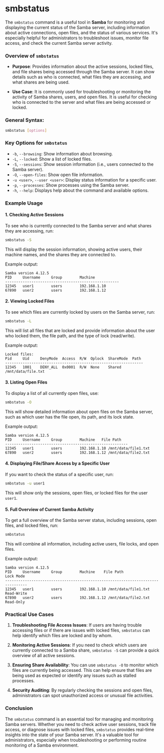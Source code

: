 # smbstatus
The `smbstatus` command is a useful tool in **Samba** for monitoring and displaying the current status of the Samba server, including information about active connections, open files, and the status of various services. It's especially helpful for administrators to troubleshoot issues, monitor file access, and check the current Samba server activity.

### Overview of `smbstatus`

- **Purpose**: Provides information about the active sessions, locked files, and file shares being accessed through the Samba server. It can show details such as who is connected, what files they are accessing, and what shares are being used.
  
- **Use Case**: It is commonly used for troubleshooting or monitoring the activity of Samba shares, users, and open files. It is useful for checking who is connected to the server and what files are being accessed or locked.

### General Syntax:
```bash
smbstatus [options]
```

### Key Options for `smbstatus`

- `-b`, `--browsing`: Show information about browsing.
- `-L`, `--locked`: Show a list of locked files.
- `-S`, `--sessions`: Show session information (i.e., users connected to the Samba server).
- `-O`, `--open-files`: Show open file information.
- `-u <user>`, `--user <user>`: Display status information for a specific user.
- `-p`, `--processes`: Show processes using the Samba server.
- `-h`, `--help`: Displays help about the command and available options.

### Example Usage

#### 1. Checking Active Sessions
To see who is currently connected to the Samba server and what shares they are accessing, run:

```bash
smbstatus -S
```

This will display the session information, showing active users, their machine names, and the shares they are connected to.

Example output:
```
Samba version 4.12.5
PID     Username     Group        Machine
----------------------------------------------------
12345   user1        users        192.168.1.10
67890   user2        users        192.168.1.12
```

#### 2. Viewing Locked Files
To see which files are currently locked by users on the Samba server, run:

```bash
smbstatus -L
```

This will list all files that are locked and provide information about the user who locked them, the file path, and the type of lock (read/write).

Example output:
```
Locked files:
Pid     Uid     DenyMode  Access  R/W  Oplock  ShareMode  Path
---------------------------------------------------------------
12345   1001    DENY_ALL  0x0001  R/W  None    Shared     /mnt/data/file.txt
```

#### 3. Listing Open Files
To display a list of all currently open files, use:

```bash
smbstatus -O
```

This will show detailed information about open files on the Samba server, such as which user has the file open, its path, and its lock state.

Example output:
```
Samba version 4.12.5
PID     Username     Group        Machine   File Path
--------------------------------------------------------
12345   user1        users        192.168.1.10 /mnt/data/file1.txt
67890   user2        users        192.168.1.12 /mnt/data/file2.txt
```

#### 4. Displaying File/Share Access by a Specific User
If you want to check the status of a specific user, run:

```bash
smbstatus -u user1
```

This will show only the sessions, open files, or locked files for the user `user1`.

#### 5. Full Overview of Current Samba Activity
To get a full overview of the Samba server status, including sessions, open files, and locked files, run:

```bash
smbstatus
```

This will combine all information, including active users, file locks, and open files.

Example output:
```
Samba version 4.12.5
PID     Username     Group        Machine    File Path              Lock Mode
--------------------------------------------------------------------------------
12345   user1        users        192.168.1.10 /mnt/data/file1.txt   Read-Write
67890   user2        users        192.168.1.12 /mnt/data/file2.txt   Read-Only
```

### Practical Use Cases

1. **Troubleshooting File Access Issues**: If users are having trouble accessing files or if there are issues with locked files, `smbstatus` can help identify which files are locked and by whom.
   
2. **Monitoring Active Sessions**: If you need to check which users are currently connected to a Samba share, `smbstatus -S` can provide a quick overview of all active sessions.
   
3. **Ensuring Share Availability**: You can use `smbstatus -O` to monitor which files are currently being accessed. This can help ensure that files are being used as expected or identify any issues such as stalled processes.

4. **Security Auditing**: By regularly checking the sessions and open files, administrators can spot unauthorized access or unusual file activities.

### Conclusion

The `smbstatus` command is an essential tool for managing and monitoring Samba servers. Whether you need to check active user sessions, track file access, or diagnose issues with locked files, `smbstatus` provides real-time insights into the state of your Samba server. It's a valuable tool for administrators, especially when troubleshooting or performing routine monitoring of a Samba environment.
